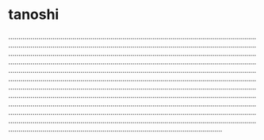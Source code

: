 # tanoshi
...............................................................................................................................................................................................................................................................................................................................................................................................................................................................................................................................................................................................................................................................................................................................................................................................................................................................................................................................................................................................................................................................................................................................................................................................................................................................................................................................................................................................................................................................................................................................